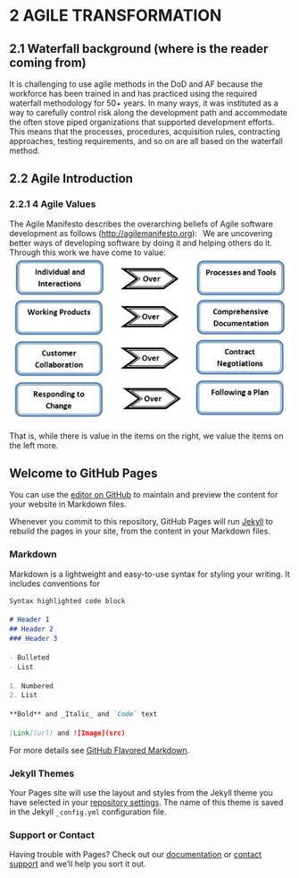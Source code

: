 # 2	AGILE TRANSFORMATION
## 2.1	Waterfall background (where is the reader coming from)
It is challenging to use agile methods in the DoD and AF because the workforce has been trained in and has practiced using the required waterfall methodology for 50+ years.  In many ways, it was instituted as a way to carefully control risk along the development path and accommodate the often stove piped organizations that supported development efforts.  This means that the processes, procedures, acquisition rules, contracting approaches, testing requirements, and so on are all based on the waterfall method. 
## 2.2	Agile Introduction
### 2.2.1	4 Agile Values
The Agile Manifesto describes the overarching beliefs of Agile software development as follows (http://agilemanifesto.org): 
  
We are uncovering better ways of developing software by doing it and helping others do it. Through this work we have come to value:   
  
![alt text](Agile_Manifesto.jpg)

That is, while there is value in the items on the right, we value the items on the left more.   



## Welcome to GitHub Pages

You can use the [editor on GitHub](https://github.com/wwalski/agile-playbook/edit/master/README.md) to maintain and preview the content for your website in Markdown files.

Whenever you commit to this repository, GitHub Pages will run [Jekyll](https://jekyllrb.com/) to rebuild the pages in your site, from the content in your Markdown files.

### Markdown

Markdown is a lightweight and easy-to-use syntax for styling your writing. It includes conventions for

```markdown
Syntax highlighted code block

# Header 1
## Header 2
### Header 3

- Bulleted
- List

1. Numbered
2. List

**Bold** and _Italic_ and `Code` text

[Link](url) and ![Image](src)
```

For more details see [GitHub Flavored Markdown](https://guides.github.com/features/mastering-markdown/).

### Jekyll Themes

Your Pages site will use the layout and styles from the Jekyll theme you have selected in your [repository settings](https://github.com/wwalski/agile-playbook/settings). The name of this theme is saved in the Jekyll `_config.yml` configuration file.

### Support or Contact

Having trouble with Pages? Check out our [documentation](https://help.github.com/categories/github-pages-basics/) or [contact support](https://github.com/contact) and we’ll help you sort it out.
